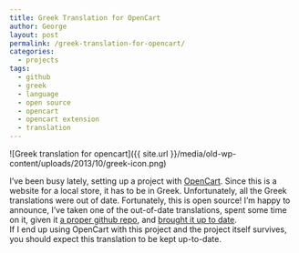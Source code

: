 ```yaml
---
title: Greek Translation for OpenCart
author: George
layout: post
permalink: /greek-translation-for-opencart/
categories:
  - projects
tags:
  - github
  - greek
  - language
  - open source
  - opencart
  - opencart extension
  - translation
---
```

![Greek translation for opencart]({{ site.url }}/media/old-wp-content/uploads/2013/10/greek-icon.png)

I&#8217;ve been busy lately, setting up a project with <a href="http://opencart.com/" target="_blank">OpenCart</a>. Since this is a website for a local store, it has to be in Greek. Unfortunately, all the Greek translations were out of date. Fortunately, this is open source! I&#8217;m happy to announce, I&#8217;ve taken one of the out-of-date translations, spent some time on it, given it <a href="https://github.com/lathan/opencart-greek" target="_blank">a proper github repo</a>, and <a href="http://www.opencart.com/index.php?route=extension/extension/info&extension_id=14317&filter_search=greek" target="_blank">brought it up to date</a>.  
If I end up using OpenCart with this project and the project itself survives, you should expect this translation to be kept up-to-date.
